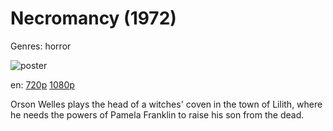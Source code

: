 # Necromancy (1972)

Genres: horror

![poster](http://image.tmdb.org/t/p/w500/garPOGhD7YtpsK49X9mFker3Kvf.jpg)

en:
  [720p](magnet:?xt=urn:btih:23B89E297A898F202606EF8CD2491285EC4562D2&tr=udp://glotorrents.pw:6969/announce&tr=udp://tracker.opentrackr.org:1337/announce&tr=udp://torrent.gresille.org:80/announce&tr=udp://tracker.openbittorrent.com:80&tr=udp://tracker.coppersurfer.tk:6969&tr=udp://tracker.leechers-paradise.org:6969&tr=udp://p4p.arenabg.ch:1337&tr=udp://tracker.internetwarriors.net:1337)
  [1080p](magnet:?xt=urn:btih:EA08A2C2BA0FB431C14A9A2E95F5605E481CFDE2&tr=udp://glotorrents.pw:6969/announce&tr=udp://tracker.opentrackr.org:1337/announce&tr=udp://torrent.gresille.org:80/announce&tr=udp://tracker.openbittorrent.com:80&tr=udp://tracker.coppersurfer.tk:6969&tr=udp://tracker.leechers-paradise.org:6969&tr=udp://p4p.arenabg.ch:1337&tr=udp://tracker.internetwarriors.net:1337)
  


Orson Welles plays the head of a witches' coven in the town of Lilith, where he needs the powers of Pamela Franklin to raise his son from the dead.